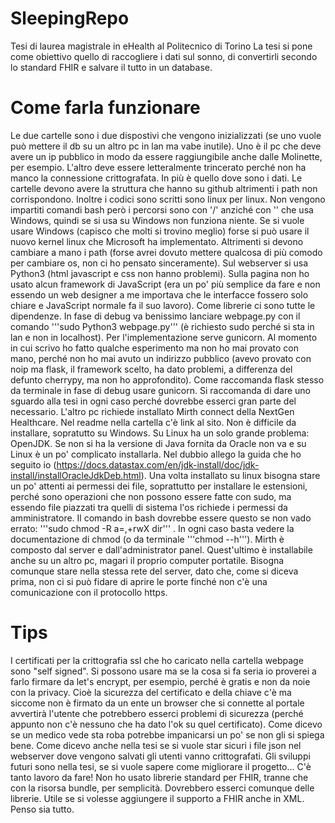 # SleepingRepo
Tesi di laurea magistrale in eHealth al Politecnico di Torino
La tesi si pone come obiettivo quello di raccogliere i dati sul sonno, di convertirli secondo lo standard FHIR e salvare il tutto in un database.

# Come farla funzionare
Le due cartelle sono i due dispostivi che vengono inizializzati (se uno vuole può mettere il db su un altro pc in lan ma vabe inutile). Uno è il pc che deve avere un ip pubblico in modo da essere raggiungibile anche dalle Molinette, per esempio. L'altro deve essere letteralmente trincerato perché non ha manco la connessione crittografata. In più è quello dove sono i dati. Le cartelle devono avere la struttura che hanno su github altrimenti i path non corrispondono. Inoltre i codici sono scritti sono linux per linux. Non vengono impartiti comandi bash però i percorsi sono con  '/' anziché con '\' che usa Windows, quindi se si usa su Windows non funziona niente. Se si vuole usare Windows (capisco che molti si trovino meglio) forse si può usare il nuovo kernel linux che Microsoft ha implementato. Altrimenti si devono cambiare a mano i path (forse avrei dovuto mettere qualcosa di più comodo per cambiare os, non ci ho pensato sinceramente). Sul webserver si usa Python3 (html javascript e css non hanno problemi). Sulla pagina non ho usato alcun framework di JavaScript (era un po' più semplice da fare e non essendo un web designer a me importava che le interfacce fossero solo chiare e JavaScript normale fa il suo lavoro). Come librerie ci sono tutte le dipendenze. In fase di debug va benissimo lanciare webpage.py con il comando '''sudo Python3 webpage.py''' (è richiesto sudo perché si sta in lan e non in localhost). Per l'implementazione serve gunicorn. Al momento in cui scrivo ho fatto qualche esperimento ma non ho mai provato con mano, perché non ho mai avuto un indirizzo pubblico (avevo provato con noip ma flask, il framework scelto, ha dato problemi, a differenza del defunto cherrypy, ma non ho approfondito). Come raccomanda flask stesso da terminale in fase di debug usare gunicorn. Si raccomanda di dare uno sguardo alla tesi in ogni caso perché dovrebbe esserci gran parte del necessario.
L'altro pc richiede installato Mirth connect della NextGen Healthcare. Nel readme nella cartella c'è link al sito. Non è difficile da installare, sopratutto su Windows. Su Linux ha un solo grande problema: OpenJDK. Se non si ha la versione di Java fornita da Oracle non va e su Linux è un po' complicato installarla. Nel dubbio allego la guida che ho seguito io (https://docs.datastax.com/en/jdk-install/doc/jdk-install/installOracleJdkDeb.html). Una volta installato su linux bisogna stare un po' attenti ai permessi dei file, soprattutto per installare le estensioni, perché sono operazioni che non possono essere fatte con sudo, ma essendo file piazzati tra quelli di sistema l'os richiede i permessi da amministratore. Il comando in bash dovrebbe essere questo se non vado errato: '''sudo chmod -R a=,+rwX dir''' . In ogni caso basta vedere la documentazione di chmod (o da terminale '''chmod --h'''). Mirth è composto dal server e dall'administrator panel. Quest'ultimo è installabile anche su un altro pc, magari il proprio computer portatile. Bisogna comunque stare nella stessa rete del server, dato che, come si diceva prima, non ci si può fidare di aprire le porte finché non c'è una comunicazione con il protocollo https.

# Tips
I certificati per la crittografia ssl che ho caricato nella cartella webpage sono "self signed". Si possono usare ma se la cosa si fa seria io proverei a farlo firmare da let's encrypt, per esempio, perché è gratis e non da noie con la privacy. Cioè la sicurezza del certificato e della chiave c'è ma siccome non è firmato da un ente un browser che si connette al portale avvertirà l'utente che potrebbero esserci problemi di sicurezza (perché appunto non c'è nessuno che ha dato l'ok su quel certificato). Come dicevo se un medico vede sta roba potrebbe impanicarsi un po' se non gli si spiega bene.
Come dicevo anche nella tesi se si vuole star sicuri i file json nel webserver dove vengono salvati gli utenti vanno crittografati.
Gli sviluppi futuri sono nella tesi, se si vuole sapere come migliorare il progetto... C'è tanto lavoro da fare!
Non ho usato librerie standard per FHIR, tranne che con la risorsa bundle, per semplicità. Dovrebbero esserci comunque delle librerie. Utile se si volesse aggiungere il supporto a FHIR anche in XML.
Penso sia tutto.




